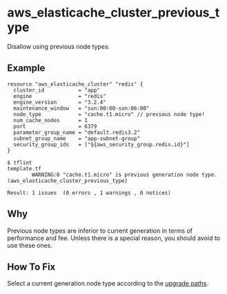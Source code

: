 # aws_elasticache_cluster_previous_type

Disallow using previous node types.

## Example

```hcl
resource "aws_elasticache_cluster" "redis" {
  cluster_id           = "app"
  engine               = "redis"
  engine_version       = "3.2.4"
  maintenance_window   = "sun:00:00-sun:06:00"
  node_type            = "cache.t1.micro" // previous node type!
  num_cache_nodes      = 1
  port                 = 6379
  parameter_group_name = "default.redis3.2"
  subnet_group_name    = "app-subnet-group"
  security_group_ids   = ["${aws_security_group.redis.id}"]
}
```

```
$ tflint
template.tf
        WARNING:6 "cache.t1.micro" is previous generation node type. (aws_elasticache_cluster_previous_type)

Result: 1 issues  (0 errors , 1 warnings , 0 notices)
```

## Why

Previous node types are inferior to current generation in terms of performance and fee. Unless there is a special reason, you should avoid to use these ones.

## How To Fix

Select a current generation node type according to the [upgrade paths](https://aws.amazon.com/elasticache/previous-generation/).
